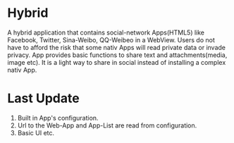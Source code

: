 Hybrid
======

A hybrid application that contains social-network Apps(HTML5) like Facebook, Twitter, Sina-Weibo, QQ-Weibeo in a WebView.  Users do not have to afford the risk that some nativ Apps will read private data or invade privacy. App provides basic functions to share text and attachments(media, image etc). It is a light way to share in social instead of installing a complex nativ App.

Last Update
======
1. Built in App's configuration.
2. Url to the Web-App and App-List are read from configuration.
3. Basic UI etc.





